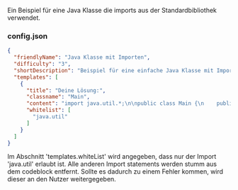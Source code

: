 Ein Beispiel für eine Java Klasse die imports aus der Standardbibliothek verwendet.

### config.json
```json
{
  "friendlyName": "Java Klasse mit Importen",
  "difficulty": "3",
  "shortDescription": "Beispiel für eine einfache Java Klasse mit Importen",
  "templates": [
    {
      "title": "Deine Lösung:",
      "classname": "Main",
      "content": "import java.util.*;\n\npublic class Main {\n    public void method() {\n        //Schreibe deinen Code hier\n    }\n}",
      "whitelist": [
        "java.util"
      ]
    }
  ]
}
```
Im Abschnitt 'templates.whiteList' wird angegeben, dass nur der Import 'java.util' erlaubt ist. Alle anderen Import statements werden stumm aus dem codeblock entfernt.
Sollte es dadurch zu einem Fehler kommen, wird dieser an den Nutzer weitergegeben.
